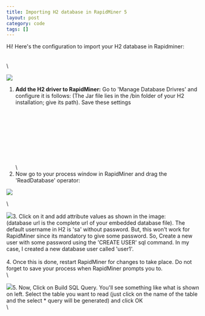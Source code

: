 ```yaml
---
title: Importing H2 database in RapidMiner 5
layout: post
category: code
tags: []
---
```


Hi! Here's the configuration to import your H2 database in Rapidminer:\
 \
 \
 \

[![](http://4.bp.blogspot.com/_w1ysKIz-K98/S8GjYwbBrUI/AAAAAAAACbI/aaX4AXKtuLo/s320/1.png)](http://4.bp.blogspot.com/_w1ysKIz-K98/S8GjYwbBrUI/AAAAAAAACbI/aaX4AXKtuLo/s1600/1.png)

1.  **Add the H2 driver to RapidMiner:** Go to 'Manage Database Drivres'
    and configure it is follows: (The Jar file lies in the /bin folder
    of your H2 installation; give its path). Save these settings\
     \
     \
     \
     \
     \
     \
     \
     \
     \
     \
2.  Now go to your process window in RapidMiner and drag the
    'ReadDatabase' operator:

[![](http://4.bp.blogspot.com/_w1ysKIz-K98/S8GlDOrABmI/AAAAAAAACbY/4sdfjPgwi2k/s320/3.PNG)](http://4.bp.blogspot.com/_w1ysKIz-K98/S8GlDOrABmI/AAAAAAAACbY/4sdfjPgwi2k/s1600/3.PNG)

\

[![](http://3.bp.blogspot.com/_w1ysKIz-K98/S8Gm9PJLbFI/AAAAAAAACbo/RD1Q3Ow5msY/s320/4.PNG)](http://3.bp.blogspot.com/_w1ysKIz-K98/S8Gm9PJLbFI/AAAAAAAACbo/RD1Q3Ow5msY/s1600/4.PNG)3.
Click on it and add attribute values as shown in the image:\
 (database url is the complete url of your embedded database file). The
default username in H2 is 'sa' without password. But, this won't work
for RapidMiner since its mandatory to give some password. So, Create a
new user with some password using the 'CREATE USER' sql command. In my
case, I created a new database user called 'user1'.\
 \
 4. Once this is done, restart RapidMiner for changes to take place. Do
not forget to save your process when RapidMiner prompts you to.\
 \

[![](http://4.bp.blogspot.com/_w1ysKIz-K98/S8Gnr5AVa6I/AAAAAAAACbw/Mio79uFtC0E/s320/5.PNG)](http://4.bp.blogspot.com/_w1ysKIz-K98/S8Gnr5AVa6I/AAAAAAAACbw/Mio79uFtC0E/s1600/5.PNG)5.
Now, Click on Build SQL Query. You'll see something like what is shown
on left. Select the table you want to read (just click on the name of
the table and the select \* query will be generated) and click OK\
 \

